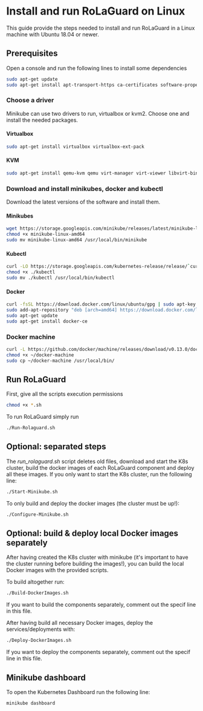 # Install and run RoLaGuard on Linux

This guide provide the steps needed to install and run RoLaGuard in a Linux machine with Ubuntu 18.04 or newer.

## Prerequisites

Open a console and run the following lines to install some dependencies

```bash
sudo apt-get update
sudo apt-get install apt-transport-https ca-certificates software-properties-common curl gcc git dnsmasq openvpn bridge-utils resolvconf
```

### Choose a driver

Minikube can use two drivers to run, virtualbox or kvm2. Choose one and install the needed packages.

#### Virtualbox

```bash
sudo apt-get install virtualbox virtualbox-ext-pack
```

#### KVM

```bash
sudo apt-get install qemu-kvm qemu virt-manager virt-viewer libvirt-bin
```

### Download and install minikubes, docker and kubectl

Download the latest versions of the software and install them.

#### Minikubes

```bash
wget https://storage.googleapis.com/minikube/releases/latest/minikube-linux-amd64
chmod +x minikube-linux-amd64
sudo mv minikube-linux-amd64 /usr/local/bin/minikube
```

#### Kubectl

```bash
curl -LO https://storage.googleapis.com/kubernetes-release/release/`curl -s https://storage.googleapis.com/kubernetes-release/release/stable.txt`/bin/linux/amd64/kubectl
chmod +x ./kubectl
sudo mv ./kubectl /usr/local/bin/kubectl
```

#### Docker

```bash
curl -fsSL https://download.docker.com/linux/ubuntu/gpg | sudo apt-key add -
sudo add-apt-repository "deb [arch=amd64] https://download.docker.com/linux/ubuntu $(lsb_release -cs) stable"
sudo apt-get update
sudo apt-get install docker-ce
```

### Docker machine

```bash
curl -L https://github.com/docker/machine/releases/download/v0.13.0/docker-machine-`uname -s`-`uname -m` -o ~/docker-machine
chmod +x ~/docker-machine
sudo cp ~/docker-machine /usr/local/bin/
```

## Run RoLaGuard

First, give all the scripts execution permissions

```bash
chmod +x *.sh
```

To run RoLaGuard simply run

```bash
./Run-Rolaguard.sh
```

## Optional: separated steps

The *run_rolaguard.sh* script deletes old files, download and start the K8s cluster, build the docker images of each RoLaGuard component and deploy all these images. If you only want to start the K8s cluster, run the following line:

```bash
./Start-Minikube.sh
```

To only build and deploy the docker images (the cluster must be up!):

```bash
./Configure-Minikube.sh
```

## Optional: build & deploy local Docker images separately

After having created the K8s cluster with minikube (it's important to have the cluster running before building the images!), you can build the local Docker images with the provided scripts.

To build altogether run:

```bash
./Build-DockerImages.sh
```

If you want to build the components separately, comment out the specif line in this file.

After having build all necessary Docker images, deploy the services/deployments with:

```bash
./Deploy-DockerImages.sh
```

If you want to deploy the components separately, comment out the specif line in this file.

## Minikube dashboard

To open the Kubernetes Dashboard run the following line:

```bash
minikube dashboard
```
